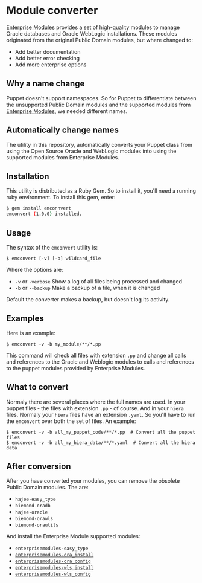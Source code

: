 Module converter
=================

[Enterprise Modules](https://www.enterprisemodules.com) provides a set of high-quality modules to manage Oracle databases and Oracle WebLogic installations. These modules originated from the original Public Domain modules, but where changed to:
- Add better documentation
- Add better error checking
- Add more enterprise options

## Why a name change

Puppet doesn't support namespaces. So for Puppet to differentiate between the unsupported Public Domain modules and the supported modules from [Enterprise Modules](https://www.enterprisemodules.com), we needed different names. 

## Automatically change names

The utility in this repository, automatically converts your Puppet class from using the Open Source Oracle and WebLogic modules into using the supported modules from Enterprise Modules.

## Installation

This utility is distributed as a Ruby Gem. So to install it, you'll need a running ruby environment. To install this gem, enter:

```sh
$ gem install emconnvert
emconvert (1.0.0) installed.
````

## Usage

The syntax of the `emconvert` utility is:

```
$ emconvert [-v] [-b] wildcard_file
```

Where the options are:

* `-v` or `-verbose` Show a log of all files being processed and changed
* `-b` or `--backup` Make a backup of a file, when it is changed

Default the converter makes a backup, but doesn't log its activity.

## Examples

Here is an example:

```
$ emconvert -v -b my_module/**/*.pp
```

This command will check all files with extension `.pp` and change all calls and references to the Oracle and Weblogic modules to calls and references to the puppet modules provided by Enterprise Modules.

## What to convert

Normaly there are several places where the full names are used. In your puppet files - the files with extension `.pp` - of course. And in your `hiera` files. Normaly your `hiera` files have an extension `.yaml`. So you'll have to run the `emconvert` over both the set of files. An example:

```
$ emconvert -v -b all_my_puppet_code/**/*.pp  # Convert all the puppet files
$ emconvert -v -b all_my_hiera_data/**/*.yaml  # Convert all the hiera data
```

## After conversion

After you have converted your modules, you can remove the obsolete Public Domain modules. The are:

- `hajee-easy_type`
- `biemond-oradb`
- `hajee-oracle`
- `biemond-orawls`
- `biemond-orautils`

And install the Enterprise Module supported modules:

- `enterprisemodules-easy_type`
- [`enterprisemodules-ora_install`](https://www.enterprisemodules.com/shop/products/puppet-ora_install-module)
- [`enterprisemodules-ora_config`](https://www.enterprisemodules.com/shop/products/puppet-ora_config-module)
- [`enterprisemodules-wls_install`](https://www.enterprisemodules.com/shop/products/puppet-wls_install-module)
- [`enterprisemodules-wls_config`](https://www.enterprisemodules.com/shop/products/puppet-wls_config-module)

